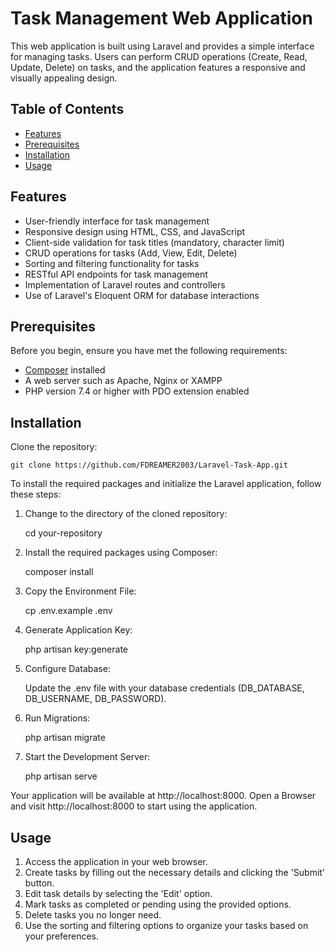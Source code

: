 # Task Management Web Application

This web application is built using Laravel and provides a simple interface for managing tasks. Users can perform CRUD operations (Create, Read, Update, Delete) on tasks, and the application features a responsive and visually appealing design.

## Table of Contents

-   [Features](#features)
-   [Prerequisites](#prerequisites)
-   [Installation](#installation)
-   [Usage](#usage)

## Features

-   User-friendly interface for task management
-   Responsive design using HTML, CSS, and JavaScript
-   Client-side validation for task titles (mandatory, character limit)
-   CRUD operations for tasks (Add, View, Edit, Delete)
-   Sorting and filtering functionality for tasks
-   RESTful API endpoints for task management
-   Implementation of Laravel routes and controllers
-   Use of Laravel's Eloquent ORM for database interactions

## Prerequisites

Before you begin, ensure you have met the following requirements:

-   [Composer](https://getcomposer.org/) installed
-   A web server such as Apache, Nginx or XAMPP
-   PHP version 7.4 or higher with PDO extension enabled

## Installation

Clone the repository:

    git clone https://github.com/FDREAMER2003/Laravel-Task-App.git

To install the required packages and initialize the Laravel application, follow these steps:

1. Change to the directory of the cloned repository:

    cd your-repository

2. Install the required packages using Composer:

    composer install

3. Copy the Environment File:

    cp .env.example .env

4. Generate Application Key:

    php artisan key:generate

5. Configure Database:

    Update the .env file with your database credentials (DB_DATABASE, DB_USERNAME, DB_PASSWORD).

6. Run Migrations:

    php artisan migrate

7. Start the Development Server:

    php artisan serve

Your application will be available at http://localhost:8000.
Open a Browser and visit http://localhost:8000 to start using the application.

## Usage

1. Access the application in your web browser.
2. Create tasks by filling out the necessary details and clicking the 'Submit' button.
3. Edit task details by selecting the 'Edit' option.
4. Mark tasks as completed or pending using the provided options.
5. Delete tasks you no longer need.
6. Use the sorting and filtering options to organize your tasks based on your preferences.
